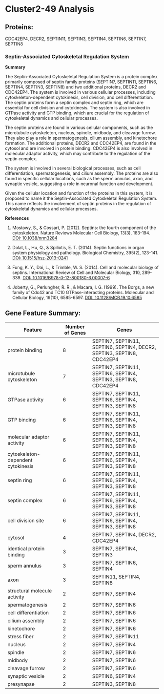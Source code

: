 # Cluster2-49 Analysis

## Proteins: 

CDC42EP4, DECR2, SEPTIN11, SEPTIN3, SEPTIN4, SEPTIN6, SEPTIN7, SEPTIN8

### Septin-Associated Cytoskeletal Regulation System

**Summary**

The Septin-Associated Cytoskeletal Regulation System is a protein complex primarily composed of septin family proteins (SEPTIN7, SEPTIN11, SEPTIN6, SEPTIN4, SEPTIN3, SEPTIN8) and two additional proteins, DECR2 and CDC42EP4. The system is involved in various cellular processes, including cytoskeleton-dependent cytokinesis, cell division, and cell differentiation. The septin proteins form a septin complex and septin ring, which are essential for cell division and cytokinesis. The system is also involved in GTPase activity and GTP binding, which are crucial for the regulation of cytoskeletal dynamics and cellular processes.

The septin proteins are found in various cellular components, such as the microtubule cytoskeleton, nucleus, spindle, midbody, and cleavage furrow. They also play a role in spermatogenesis, cilium assembly, and kinetochore formation. The additional proteins, DECR2 and CDC42EP4, are found in the cytosol and are involved in protein binding. CDC42EP4 is also involved in molecular adaptor activity, which may contribute to the regulation of the septin complex.

The system is involved in several biological processes, such as cell differentiation, spermatogenesis, and cilium assembly. The proteins are also found in specific cellular locations, such as the sperm annulus, axon, and synaptic vesicle, suggesting a role in neuronal function and development.

Given the cellular location and function of the proteins in this system, it is proposed to name it the Septin-Associated Cytoskeletal Regulation System. This name reflects the involvement of septin proteins in the regulation of cytoskeletal dynamics and cellular processes.

**References**

1. Mostowy, S., & Cossart, P. (2012). Septins: the fourth component of the cytoskeleton. Nature Reviews Molecular Cell Biology, 13(3), 183-194. [DOI: 10.1038/nrm3284](https://doi.org/10.1038/nrm3284)

2. Dolat, L., Hu, Q., & Spiliotis, E. T. (2014). Septin functions in organ system physiology and pathology. Biological Chemistry, 395(2), 123-141. [DOI: 10.1515/hsz-2013-0241](https://doi.org/10.1515/hsz-2013-0241)

3. Fung, K. Y., Dai, L., & Trimble, W. S. (2014). Cell and molecular biology of septins. International Review of Cell and Molecular Biology, 310, 289-339. [DOI: 10.1016/B978-0-12-800180-6.00007-6](https://doi.org/10.1016/B978-0-12-800180-6.00007-6)

4. Joberty, G., Perlungher, R. R., & Macara, I. G. (1999). The Borgs, a new family of Cdc42 and TC10 GTPase-interacting proteins. Molecular and Cellular Biology, 19(10), 6585-6597. [DOI: 10.1128/MCB.19.10.6585](https://doi.org/10.1128/MCB.19.10.6585)

## Gene Feature Summary: 

| Feature | Number of Genes | Genes |
| --- | --- | --- |
| protein binding | 8 | SEPTIN7, SEPTIN11, SEPTIN6, SEPTIN4, DECR2, SEPTIN3, SEPTIN8, CDC42EP4 |
| microtubule cytoskeleton | 7 | SEPTIN7, SEPTIN11, SEPTIN6, SEPTIN4, SEPTIN3, SEPTIN8, CDC42EP4 |
| GTPase activity | 6 | SEPTIN7, SEPTIN11, SEPTIN6, SEPTIN4, SEPTIN3, SEPTIN8 |
| GTP binding | 6 | SEPTIN7, SEPTIN11, SEPTIN6, SEPTIN4, SEPTIN3, SEPTIN8 |
| molecular adaptor activity | 6 | SEPTIN7, SEPTIN11, SEPTIN6, SEPTIN4, SEPTIN3, SEPTIN8 |
| cytoskeleton-dependent cytokinesis | 6 | SEPTIN7, SEPTIN11, SEPTIN6, SEPTIN4, SEPTIN3, SEPTIN8 |
| septin ring | 6 | SEPTIN7, SEPTIN11, SEPTIN6, SEPTIN4, SEPTIN3, SEPTIN8 |
| septin complex | 6 | SEPTIN7, SEPTIN11, SEPTIN6, SEPTIN4, SEPTIN3, SEPTIN8 |
| cell division site | 6 | SEPTIN7, SEPTIN11, SEPTIN6, SEPTIN4, SEPTIN3, SEPTIN8 |
| cytosol | 4 | SEPTIN7, SEPTIN4, DECR2, CDC42EP4 |
| identical protein binding | 3 | SEPTIN7, SEPTIN4, SEPTIN3 |
| sperm annulus | 3 | SEPTIN7, SEPTIN6, SEPTIN4 |
| axon | 3 | SEPTIN11, SEPTIN4, SEPTIN8 |
| structural molecule activity | 2 | SEPTIN7, SEPTIN4 |
| spermatogenesis | 2 | SEPTIN7, SEPTIN6 |
| cell differentiation | 2 | SEPTIN7, SEPTIN6 |
| cilium assembly | 2 | SEPTIN7, SEPTIN6 |
| kinetochore | 2 | SEPTIN7, SEPTIN6 |
| stress fiber | 2 | SEPTIN7, SEPTIN11 |
| nucleus | 2 | SEPTIN7, SEPTIN4 |
| spindle | 2 | SEPTIN7, SEPTIN6 |
| midbody | 2 | SEPTIN7, SEPTIN6 |
| cleavage furrow | 2 | SEPTIN7, SEPTIN6 |
| synaptic vesicle | 2 | SEPTIN6, SEPTIN4 |
| presynapse | 2 | SEPTIN3, SEPTIN8 |

